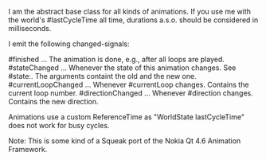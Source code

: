 I am the abstract base class for all kinds of animations. If you use me with the world's #lastCycleTime all time, durations a.s.o. should be considered in milliseconds.

I emit the following changed-signals:

#finished ... The animation is done, e.g., after all loops are played.
#stateChanged ... Whenever the state of this animation changes. See #state:. The arguments containt the old and the new one.
#currentLoopChanged ... Whenever #currentLoop changes. Contains the current loop number.
#directionChanged ... Whenever #direction changes. Contains the new direction.

Animations use a custom ReferenceTime as "WorldState lastCycleTime" does not work for busy cycles.

Note: This is some kind of a Squeak port of the Nokia Qt 4.6 Animation Framework.